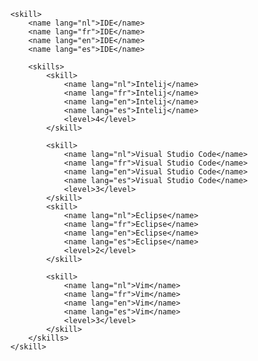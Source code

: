 		<skill>
			<name lang="nl">IDE</name>
			<name lang="fr">IDE</name>
			<name lang="en">IDE</name>
			<name lang="es">IDE</name>

			<skills>
				<skill>
					<name lang="nl">Intelij</name>
					<name lang="fr">Intelij</name>
					<name lang="en">Intelij</name>
					<name lang="es">Intelij</name>
					<level>4</level>
				</skill>

				<skill>
					<name lang="nl">Visual Studio Code</name>
					<name lang="fr">Visual Studio Code</name>
					<name lang="en">Visual Studio Code</name>
					<name lang="es">Visual Studio Code</name>
					<level>3</level>
				</skill>
				<skill>
					<name lang="nl">Eclipse</name>
					<name lang="fr">Eclipse</name>
					<name lang="en">Eclipse</name>
					<name lang="es">Eclipse</name>
					<level>2</level>
				</skill>

				<skill>
					<name lang="nl">Vim</name>
					<name lang="fr">Vim</name>
					<name lang="en">Vim</name>
					<name lang="es">Vim</name>
					<level>3</level>
				</skill>
			</skills>
		</skill>